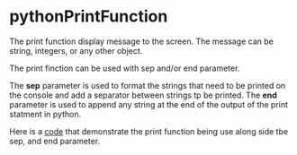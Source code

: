 # pythonPrintFunction
The print function display message to the screen. The message can be string, integers, or any other object. 

The print finction can be used with sep and/or end parameter. 

The **sep** parameter is used to format the strings that need to be printed on the console and add a separator between strings tp be printed.
The **end** parameter is used to append any string at the end of the output of the print statment in python. 

Here is a [code]() that demonstrate the print function being use along side tbe sep, and end parameter.
